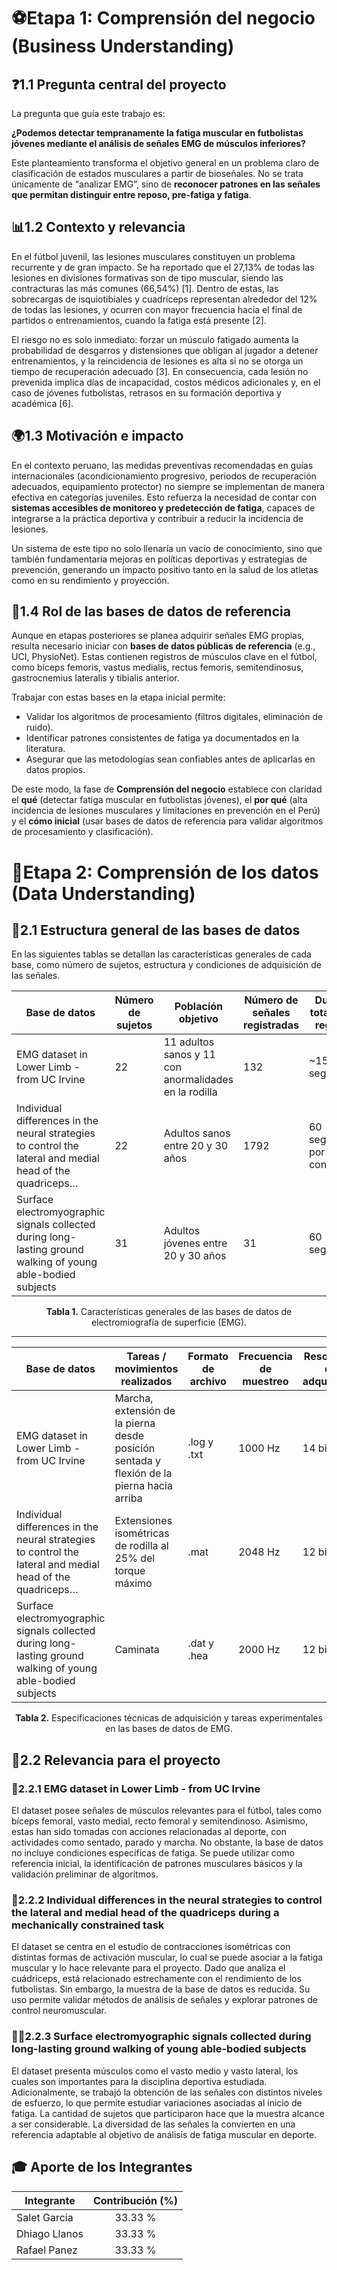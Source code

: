 # ⚽Etapa 1: Comprensión del negocio (Business Understanding)

## ❓1.1 Pregunta central del proyecto
La pregunta que guía este trabajo es:

**¿Podemos detectar tempranamente la fatiga muscular en futbolistas jóvenes mediante el análisis de señales EMG de músculos inferiores?**

Este planteamiento transforma el objetivo general en un problema claro de clasificación de estados musculares a partir de bioseñales. No se trata únicamente de “analizar EMG”, sino de **reconocer patrones en las señales que permitan distinguir entre reposo, pre-fatiga y fatiga**.

## 📊1.2 Contexto y relevancia
En el fútbol juvenil, las lesiones musculares constituyen un problema recurrente y de gran impacto. Se ha reportado que el 27,13% de todas las lesiones en divisiones formativas son de tipo muscular, siendo las contracturas las más comunes (66,54%) [1]. Dentro de estas, las sobrecargas de isquiotibiales y cuadríceps representan alrededor del 12% de todas las lesiones, y ocurren con mayor frecuencia hacia el final de partidos o entrenamientos, cuando la fatiga está presente [2].

El riesgo no es solo inmediato: forzar un músculo fatigado aumenta la probabilidad de desgarros y distensiones que obligan al jugador a detener entrenamientos, y la reincidencia de lesiones es alta si no se otorga un tiempo de recuperación adecuado [3]. En consecuencia, cada lesión no prevenida implica días de incapacidad, costos médicos adicionales y, en el caso de jóvenes futbolistas, retrasos en su formación deportiva y académica [6].

## 🌍1.3 Motivación e impacto
En el contexto peruano, las medidas preventivas recomendadas en guías internacionales (acondicionamiento progresivo, periodos de recuperación adecuados, equipamiento protector) no siempre se implementan de manera efectiva en categorías juveniles. Esto refuerza la necesidad de contar con **sistemas accesibles de monitoreo y predetección de fatiga**, capaces de integrarse a la práctica deportiva y contribuir a reducir la incidencia de lesiones.

Un sistema de este tipo no solo llenaría un vacío de conocimiento, sino que también fundamentaría mejoras en políticas deportivas y estrategias de prevención, generando un impacto positivo tanto en la salud de los atletas como en su rendimiento y proyección.

## 💾1.4 Rol de las bases de datos de referencia
Aunque en etapas posteriores se planea adquirir señales EMG propias, resulta necesario iniciar con **bases de datos públicas de referencia** (e.g., UCI, PhysioNet). Estas contienen registros de músculos clave en el fútbol, como bíceps femoris, vastus medialis, rectus femoris, semitendinosus, gastrocnemius lateralis y tibialis anterior. 

Trabajar con estas bases en la etapa inicial permite:
- Validar los algoritmos de procesamiento (filtros digitales, eliminación de ruido).  
- Identificar patrones consistentes de fatiga ya documentados en la literatura.  
- Asegurar que las metodologías sean confiables antes de aplicarlas en datos propios.

De este modo, la fase de **Comprensión del negocio** establece con claridad el **qué** (detectar fatiga muscular en futbolistas jóvenes), el **por qué** (alta incidencia de lesiones musculares y limitaciones en prevención en el Perú) y el **cómo inicial** (usar bases de datos de referencia para validar algoritmos de procesamiento y clasificación).


# 🧩Etapa 2: Comprensión de los datos (Data Understanding)
## 📑2.1 Estructura general de las bases de datos

En las siguientes tablas se detallan las características generales de cada base, como número de sujetos, estructura y condiciones de adquisición de las señales.

| **Base de datos**                                                                                         | **Número de sujetos** | **Población objetivo**                              | **Número de señales registradas** | **Duración total de los registros**     | **Tipo de registro**          |
|------------------------------------------------------------------------------------------------------------|------------------------|------------------------------------------------------|------------------------------------|-----------------------------------------|-------------------------------|
| EMG dataset in Lower Limb - from UC Irvine                                                                 | 22                     | 11 adultos sanos y 11 con anormalidades en la rodilla | 132                                | ~15 segundos                             | sEMG bipolar convencional     |
| Individual differences in the neural strategies to control the lateral and medial head of the quadriceps…  | 22                     | Adultos sanos entre 20 y 30 años                     | 1792                               | 60 segundos por contracción              | HD-sEMG                       |
| Surface electromyographic signals collected during long-lasting ground walking of young able-bodied subjects | 31                     | Adultos jóvenes entre 20 y 30 años                   | 31                                 | 60 segundos                             | sEMG multicanal               |

<p align="center"><b>Tabla 1.</b> Características generales de las bases de datos de electromiografía de superficie (EMG).</p>

---

| **Base de datos**                                                                                         | **Tareas / movimientos realizados**                                                        | **Formato de archivo** | **Frecuencia de muestreo** | **Resolución de adquisición** | **Repeticiones por sujeto**          |
|------------------------------------------------------------------------------------------------------------|---------------------------------------------------------------------------------------------|-------------------------|-----------------------------|--------------------------------|--------------------------------------|
| EMG dataset in Lower Limb - from UC Irvine                                                                 | Marcha, extensión de la pierna desde posición sentada y flexión de la pierna hacia arriba   | .log y .txt             | 1000 Hz                     | 14 bits                        | 3–5                                  |
| Individual differences in the neural strategies to control the lateral and medial head of the quadriceps…  | Extensiones isométricas de rodilla al 25% del torque máximo                                | .mat                    | 2048 Hz                     | 12 bits                        | 2 (para 6 sujetos, el resto solo 1) |
| Surface electromyographic signals collected during long-lasting ground walking of young able-bodied subjects | Caminata                                                                                   | .dat y .hea             | 2000 Hz                     | 12 bits                        | 1                                    |

<p align="center"><b>Tabla 2.</b> Especificaciones técnicas de adquisición y tareas experimentales en las bases de datos de EMG.</p>

## 🔎2.2 Relevancia para el proyecto

### 🦵2.2.1 EMG dataset in Lower Limb - from UC Irvine

El dataset posee señales de músculos relevantes para el fútbol, tales como bíceps femoral, vasto medial, recto femoral y semitendinoso. Asimismo, estas han sido tomadas con acciones relacionadas al deporte, con actividades como sentado, parado y marcha. No obstante, la base de datos no incluye condiciones específicas de fatiga. Se puede utilizar como referencia inicial, la identificación de patrones musculares básicos y la validación preliminar de algoritmos. 

### 🧠2.2.2  Individual differences in the neural strategies to control the lateral and medial head of the quadriceps during a mechanically constrained task

El dataset se centra en el estudio de contracciones isométricas con distintas formas de activación muscular, lo cual se puede asociar a la fatiga muscular y lo hace relevante para el proyecto. Dado que analiza el cuádriceps, está relacionado estrechamente con el rendimiento de los futbolistas. Sin embargo, la muestra de la base de datos es reducida. Su uso permite validar métodos de análisis de señales y explorar patrones de control neuromuscular.

 
### 🏃‍♂️2.2.3 Surface electromyographic signals collected during long-lasting ground walking of young able-bodied subjects

El dataset presenta músculos como el vasto medio y vasto lateral, los cuales son importantes para la disciplina deportiva estudiada. Adicionalmente, se trabajó la obtención de las señales con distintos niveles de esfuerzo, lo que permite estudiar variaciones asociadas al inicio de fatiga. La cantidad de sujetos que participaron hace que la muestra alcance a ser considerable. La diversidad de las señales la convierten en una referencia adaptable al objetivo de análisis de fatiga muscular en deporte.

## 🎓 Aporte de los Integrantes

| **Integrante**  | **Contribución (%)** |
|-----------------|:--------------------:|
| Salet Garcia    | 33.33 %              |
| Dhiago Llanos   | 33.33 %              |
| Rafael Panez    | 33.33 %              |